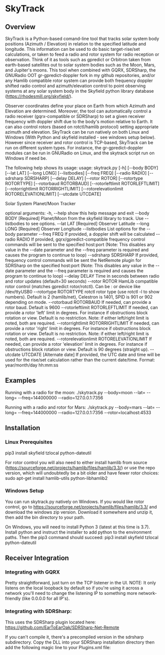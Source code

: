 # SkyTrack

## Overview
SkyTrack is a Python-based comand-line tool that tracks solar system body positions (Azimuth / Elevation) in relation to the specified latitude and longitude.  This information can be used to do basic target-rise/set calculations, or taken to feed a radio and rotor system for radio reception or observation.  Think of it as tools such as gpredict or Orbitron taken from earth-based satellites out to solar system bodies such as the Moon, Mars, and Jupiter's moons.  This tool when combined with GQRX, SDRSharp, the GNURadio OOT gr-gpredict-doppler fork in my github repositories, and/or any Hamlib compatible rotor system can provide both frequency doppler shifted radio control and azimuth/elevation control to point observing systems at any solar system body in the Skyfield python library database (https://rhodesmill.org/skyfield/).

Observer coordinates define your place on Earth from which Azimuth and Elevation are determined.  Moreover, the tool can automatically control a radio receiver (gqrx-compatible or SDRSharp) to set a given receiver frequency with doppler shift due to the body's motion relative to Earth.  It can also control rotors (based on rotctl/hamlib protocol) setting appropriate azimuth and elevation.  SkyTrack can be run natively on both Linux and Windows (With Python and skyfield installed - see windows setup below).  However since receiver and rotor control is TCP-based, SkyTrack can be run on different system types.  For instance, the gr-gpredict-doppler modules can be run in GNURadio on Linux, and the skytrack script run on WIndows if need be.

The following help shows its usage:
usage: skytrack.py [-h] [--body BODY] [--lat LAT] [--long LONG] [--listbodies]
                   [--freq FREQ] [--radio RADIO] [--sdrsharp SDRSHARP]
                   [--delay DELAY] [--rotor ROTOR] [--rotortype ROTORTYPE]
                   [--rotorbaud ROTORBAUD] [--rotorleftlimit ROTORLEFTLIMIT]
                   [--rotorrightlimit ROTORRIGHTLIMIT]
                   [--rotorelevationlimit ROTORELEVATIONLIMIT]
                   [--utcdate UTCDATE]

Solar System Planet/Moon Tracker

optional arguments:
  -h, --help            show this help message and exit
  --body BODY           [Required] Planet/Moon from the skyfield library to
                        track. Use --listbodies to see options.
  --lat LAT             [Required] Observer Latitude
  --long LONG           [Required] Observer Longitude
  --listbodies          List options for the --body parameter
  --freq FREQ           If provided, a doppler shift will be calculated
  --radio RADIO         If provided, gqrx/gpredict-compatible frequency
                        control commands will be sent to the specified
                        host:port (Note: This disables any value in the --date
                        parameter and the --freq parameter is required and
                        causes the program to continue to loop)
  --sdrsharp SDRSHARP   If provided, frequency control commands will be sent
                        the NetRemote plugin for SDRSharp on the specified
                        host:port (Note: This disables any value in the --date
                        parameter and the --freq parameter is required and
                        causes the program to continue to loop)
  --delay DELAY         Time in seconds between radio and rotor updates
                        (default=30 seconds)
  --rotor ROTOR         HamLib compatible rotor control (matches gpredict
                        rotor/rotctl). Can be <ip>:<port> or device like
                        /dev/ttyUSB0
  --rotortype ROTORTYPE
                        rotctl rotor type (use rotctl -l to show numbers).
                        Default is 2 (hamlib/net), Celestron is 1401, SPID is
                        901 or 902 depending on mode.
  --rotorbaud ROTORBAUD
                        If needed, can provide a rotor baud. Default is 9600
  --rotorleftlimit ROTORLEFTLIMIT
                        If needed, can provide a rotor 'left' limit in
                        degrees. For instance if obstructions block rotation
                        or view. Default is no restriction. Note: if either
                        left/right limit is noted, both are required.
  --rotorrightlimit ROTORRIGHTLIMIT
                        If needed, can provide a rotor 'right' limit in
                        degrees. For instance if obstructions block rotation
                        or view. Default is no restriction. Note: if either
                        left/right limit is noted, both are required.
  --rotorelevationlimit ROTORELEVATIONLIMIT
                        If needed, can provide a rotor 'elevation' limit in
                        degrees. For instance if obstructions block rotation
                        or view. Default is 90 degrees (straight up).
  --utcdate UTCDATE     [Alternate date] If provided, the UTC date and time
                        will be used for the rise/set calculation rather than
                        the current date/time. Format: year/month/day hh:mm:ss

## Examples
Running with a radio for the moon:
./skytrack.py --body=moon --lat=<mylat> --long=<mylong> --freq=144000000 --radio=127.0.0.1:7356

Running with a radio and rotor for Mars:
./skytrack.py --body=mars --lat=<mylat> --long=<mylong> --freq=144000000 --radio=127.0.0.1:7356 --rotor=localhost:4533

## Installation

### Linux Prerequisites
pip3 install skyfield tzlocal python-dateutil

For rotor control you will also need to either install hamlib from source (https://sourceforge.net/projects/hamlib/files/hamlib/3.3/) or use the repo version, which will undoubtedly be a bit older and have fewer rotor choices:
sudo apt-get install hamlib-utils python-libhamlib2


### Windows Setup
You can run skytrack.py natively on Windows.  If you would like rotor control, go to https://sourceforge.net/projects/hamlib/files/hamlib/3.3/ and download the windows zip version.  Download it somewhere and unzip it, then add the bin directory to your path.

On Windows, you will need to install Python 3 (latest at this time is 3.7).  Install python and instruct the installer to add python to the environment paths.  Then the pip3 command should succeed:
pip3 install skyfield tzlocal python-dateutil

## Receiver Integration

### Integrating with GQRX
Pretty straightforward, just turn on the TCP listener in the UI.  NOTE: It only listens on the local loopback by default so if you're using it across a network you'll need to change the listening IP to something more network-friendly (like 0.0.0.0 for all IP's).

### Integrating with SDRSharp:
This uses the SDRSharp plugin located here:
https://github.com/EarToEarOak/SDRSharp-Net-Remote

If you can't compile it, there's a precompiled version in the sdrsharp subdirectory.  Copy the DLL into your SDRSharp installation directory then add the following magic line to your Plugins.xml file:
  <add key="NetRemote" value="SDRSharp.NetRemote.NetRemotePlugin,SDRSharp.NetRemote" />

